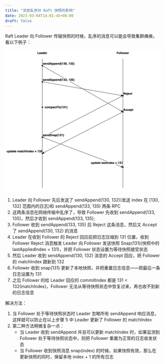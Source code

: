 ```yaml
---
title: "消息乱序对 Raft 快照的影响"
date: 2023-03-04T14:01:45+08:00
draft: false
---
```


Raft Leader 向 Follower 传输快照的时候，乱序的消息可以能会导致集群瘫痪，看以下例子：

![out-of-order-snap](/images/out-of-order-snapshot.jpeg)

1. Leader 向 Follower 先后发送了 sendAppend(130, 132)(发送 index 在 [130, 132] 范围内的日志)和 sendAppend(133, 135) 两条 RPC
2. 这两条消息在网络传输中乱序了，导致 Follower 先收到 sendAppend(133, 135)，然后才收到 sendAppend(133, 135);
3. Follower 收到 sendAppend(133, 135) 后 Reject 这条消息，然后又 Accept 了 sendAppend(130, 132) 的消息
4. Leader 在收到 Follower 的 Reject 回应前把日志压缩到 131 位置，收到 Follower Reject 消息触发 Leader 向 Follower 发送快照 Snap(131)(快照中的 lastAppliedIndex = 131)，并把 Follower 状态设置为等待快照接受状态
5. 然后 Leader 收到 sendAppend(130, 132) 消息的 Accept 回应，把 Follower 的 matchIndex 跟新到 132
6. Follower 收到 snap(131) 更新了本地快照，并把重置日志信息——把最后一条日志设置为 131
7. 之后 Follower 的给 Leader 回应的 commitIndex 都是 131 < 132(matchIndex)，Follower 无法从等待快照状态中恢复过来，再也收不到新的日志信息

解决方法：

1. 当 Follower 处于等待快照状态时 Leader 忽略所有 sendAppend 响应消息，这样就可以防止在以上步骤 5 中 Leader 更新了 Follower 的 matchIndex
2. 第二种方法稍微复杂一点：
    + 当 Leader 收到 sendAppend 并且可以更新 matchIndex 时，如果监测到 Follower 处于等待快照状态中，则把 Follower 重置为正常的日志收发状态
    + 当 Follower 收到快照消息 snap(index) 的时候，如果快照有效，那么在更新快照的同时，保留本地 index + 1 的所有日志
